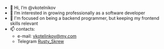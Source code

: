 - 👋 Hi, I’m @vkotelnikov
- 👀 I’m interested in growing professionally as a software developer
- 🌱 I'm focused on being a backend programmer, but keeping my frontend skills relevant
- 📫 contacts:
    - e-mail: vkotelinkov@my.com
    - Telegram [Rusty_Skrew](HTTPS://t.me/Rusty_Skrew)

<!---
vkotelnikov/vkotelnikov is a ✨ special ✨ repository because its `README.md` (this file) appears on your GitHub profile.
You can click the Preview link to take a look at your changes.
--->
